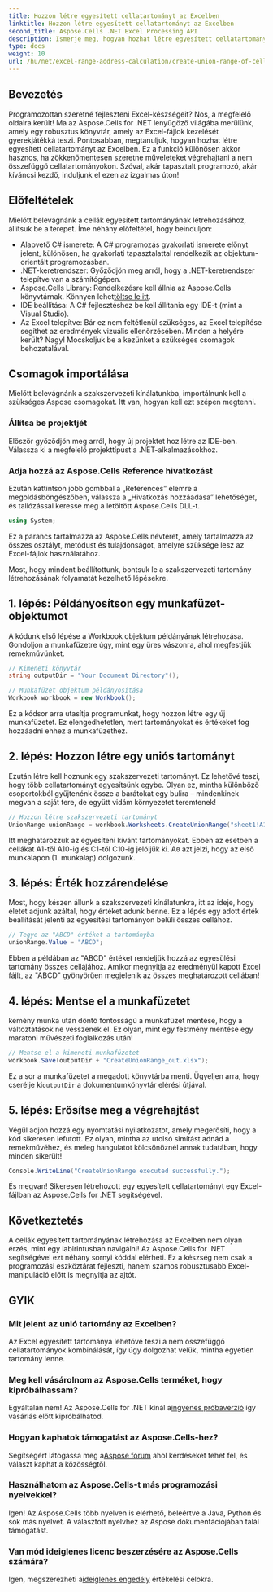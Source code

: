 ```yaml
---
title: Hozzon létre egyesített cellatartományt az Excelben
linktitle: Hozzon létre egyesített cellatartományt az Excelben
second_title: Aspose.Cells .NET Excel Processing API
description: Ismerje meg, hogyan hozhat létre egyesített cellatartományt az Excelben az Aspose.Cells for .NET használatával egyszerű lépésekben. Növelje Excel-készségeit programozottan.
type: docs
weight: 10
url: /hu/net/excel-range-address-calculation/create-union-range-of-cells-in-excel/
---
```

## Bevezetés
Programozottan szeretné fejleszteni Excel-készségeit? Nos, a megfelelő oldalra került! Ma az Aspose.Cells for .NET lenyűgöző világába merülünk, amely egy robusztus könyvtár, amely az Excel-fájlok kezelését gyerekjátékká teszi. Pontosabban, megtanuljuk, hogyan hozhat létre egyesített cellatartományt az Excelben. Ez a funkció különösen akkor hasznos, ha zökkenőmentesen szeretne műveleteket végrehajtani a nem összefüggő cellatartományokon. Szóval, akár tapasztalt programozó, akár kíváncsi kezdő, induljunk el ezen az izgalmas úton!
## Előfeltételek
Mielőtt belevágnánk a cellák egyesített tartományának létrehozásához, állítsuk be a terepet. Íme néhány előfeltétel, hogy beinduljon:
- Alapvető C# ismerete: A C# programozás gyakorlati ismerete előnyt jelent, különösen, ha gyakorlati tapasztalattal rendelkezik az objektum-orientált programozásban.
- .NET-keretrendszer: Győződjön meg arról, hogy a .NET-keretrendszer telepítve van a számítógépen.
-  Aspose.Cells Library: Rendelkezésre kell állnia az Aspose.Cells könyvtárnak. Könnyen lehet[töltse le itt](https://releases.aspose.com/cells/net/).
- IDE beállítása: A C# fejlesztéshez be kell állítania egy IDE-t (mint a Visual Studio).
- Az Excel telepítve: Bár ez nem feltétlenül szükséges, az Excel telepítése segíthet az eredmények vizuális ellenőrzésében.
Minden a helyére került? Nagy! Mocskoljuk be a kezünket a szükséges csomagok behozatalával.
## Csomagok importálása
Mielőtt belevágnánk a szakszervezeti kínálatunkba, importálnunk kell a szükséges Aspose csomagokat. Itt van, hogyan kell ezt szépen megtenni.
### Állítsa be projektjét
Először győződjön meg arról, hogy új projektet hoz létre az IDE-ben. Válassza ki a megfelelő projekttípust a .NET-alkalmazásokhoz.
### Adja hozzá az Aspose.Cells Reference hivatkozást
Ezután kattintson jobb gombbal a „References” elemre a megoldásböngészőben, válassza a „Hivatkozás hozzáadása” lehetőséget, és tallózással keresse meg a letöltött Aspose.Cells DLL-t. 
```csharp
using System;
```
Ez a parancs tartalmazza az Aspose.Cells névteret, amely tartalmazza az összes osztályt, metódust és tulajdonságot, amelyre szüksége lesz az Excel-fájlok használatához.

Most, hogy mindent beállítottunk, bontsuk le a szakszervezeti tartomány létrehozásának folyamatát kezelhető lépésekre.
## 1. lépés: Példányosítson egy munkafüzet-objektumot
A kódunk első lépése a Workbook objektum példányának létrehozása. Gondoljon a munkafüzetre úgy, mint egy üres vászonra, ahol megfestjük remekművünket.
```csharp
// Kimeneti könyvtár
string outputDir = "Your Document Directory"();

// Munkafüzet objektum példányosítása
Workbook workbook = new Workbook();
```
Ez a kódsor arra utasítja programunkat, hogy hozzon létre egy új munkafüzetet. Ez elengedhetetlen, mert tartományokat és értékeket fog hozzáadni ehhez a munkafüzethez.
## 2. lépés: Hozzon létre egy uniós tartományt
Ezután létre kell hoznunk egy szakszervezeti tartományt. Ez lehetővé teszi, hogy több cellatartományt egyesítsünk egybe. Olyan ez, mintha különböző csoportokból gyűjtenénk össze a barátokat egy bulira – mindenkinek megvan a saját tere, de együtt vidám környezetet teremtenek!
```csharp
// Hozzon létre szakszervezeti tartományt
UnionRange unionRange = workbook.Worksheets.CreateUnionRange("sheet1!A1:A10,sheet1!C1:C10", 0);
```
 Itt meghatározzuk az egyesíteni kívánt tartományokat. Ebben az esetben a cellákat A1-től A10-ig és C1-től C10-ig jelöljük ki. A`0` azt jelzi, hogy az első munkalapon (1. munkalap) dolgozunk.
## 3. lépés: Érték hozzárendelése
Most, hogy készen állunk a szakszervezeti kínálatunkra, itt az ideje, hogy életet adjunk azáltal, hogy értéket adunk benne. Ez a lépés egy adott érték beállítását jelenti az egyesítési tartományon belüli összes cellához.
```csharp
// Tegye az "ABCD" értéket a tartományba
unionRange.Value = "ABCD";
```
Ebben a példában az "ABCD" értéket rendeljük hozzá az egyesülési tartomány összes cellájához. Amikor megnyitja az eredményül kapott Excel fájlt, az "ABCD" gyönyörűen megjelenik az összes meghatározott cellában!
## 4. lépés: Mentse el a munkafüzetet
kemény munka után döntő fontosságú a munkafüzet mentése, hogy a változtatások ne vesszenek el. Ez olyan, mint egy festmény mentése egy maratoni művészeti foglalkozás után!
```csharp
// Mentse el a kimeneti munkafüzetet
workbook.Save(outputDir + "CreateUnionRange_out.xlsx");
```
 Ez a sor a munkafüzetet a megadott könyvtárba menti. Ügyeljen arra, hogy cserélje ki`outputDir` a dokumentumkönyvtár elérési útjával. 
## 5. lépés: Erősítse meg a végrehajtást
Végül adjon hozzá egy nyomtatási nyilatkozatot, amely megerősíti, hogy a kód sikeresen lefutott. Ez olyan, mintha az utolsó simítást adnád a remekművéhez, és meleg hangulatot kölcsönöznél annak tudatában, hogy minden sikerült!
```csharp
Console.WriteLine("CreateUnionRange executed successfully.");
```
És megvan! Sikeresen létrehozott egy egyesített cellatartományt egy Excel-fájlban az Aspose.Cells for .NET segítségével.
## Következtetés
A cellák egyesített tartományának létrehozása az Excelben nem olyan érzés, mint egy labirintusban navigálni! Az Aspose.Cells for .NET segítségével ezt néhány sornyi kóddal elérheti. Ez a készség nem csak a programozási eszköztárat fejleszti, hanem számos robusztusabb Excel-manipuláció előtt is megnyitja az ajtót. 

## GYIK
### Mit jelent az unió tartomány az Excelben?
Az Excel egyesített tartománya lehetővé teszi a nem összefüggő cellatartományok kombinálását, így úgy dolgozhat velük, mintha egyetlen tartomány lenne.
### Meg kell vásárolnom az Aspose.Cells terméket, hogy kipróbálhassam?
 Egyáltalán nem! Az Aspose.Cells for .NET kínál a[ingyenes próbaverzió](https://releases.aspose.com/) így vásárlás előtt kipróbálhatod.
### Hogyan kaphatok támogatást az Aspose.Cells-hez?
 Segítségért látogassa meg a[Aspose fórum](https://forum.aspose.com/c/cells/9) ahol kérdéseket tehet fel, és választ kaphat a közösségtől.
### Használhatom az Aspose.Cells-t más programozási nyelvekkel?
Igen! Az Aspose.Cells több nyelven is elérhető, beleértve a Java, Python és sok más nyelvet. A választott nyelvhez az Aspose dokumentációjában talál támogatást.
### Van mód ideiglenes licenc beszerzésére az Aspose.Cells számára?
 Igen, megszerezheti a[ideiglenes engedély](https://purchase.aspose.com/temporary-license/) értékelési célokra.